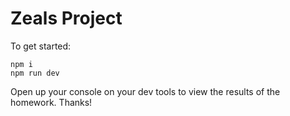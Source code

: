 # Zeals Project

To get started:

```
npm i
npm run dev
```
Open up your console on your dev tools to view the results of the homework.
Thanks!
